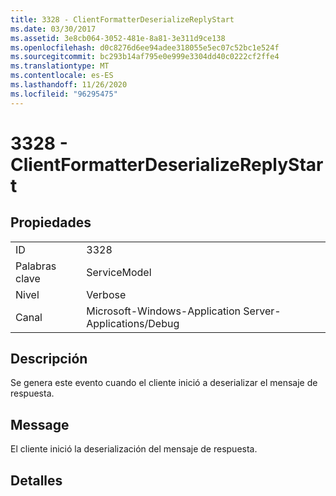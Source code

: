 ```yaml
---
title: 3328 - ClientFormatterDeserializeReplyStart
ms.date: 03/30/2017
ms.assetid: 3e8cb064-3052-481e-8a81-3e311d9ce138
ms.openlocfilehash: d0c8276d6ee94adee318055e5ec07c52bc1e524f
ms.sourcegitcommit: bc293b14af795e0e999e3304dd40c0222cf2ffe4
ms.translationtype: MT
ms.contentlocale: es-ES
ms.lasthandoff: 11/26/2020
ms.locfileid: "96295475"
---
```

# <a name="3328---clientformatterdeserializereplystart"></a>3328 - ClientFormatterDeserializeReplyStart

## <a name="properties"></a>Propiedades  
  
|||  
|-|-|  
|ID|3328|  
|Palabras clave|ServiceModel|  
|Nivel|Verbose|  
|Canal|Microsoft-Windows-Application Server-Applications/Debug|  
  
## <a name="description"></a>Descripción  

 Se genera este evento cuando el cliente inició a deserializar el mensaje de respuesta.  
  
## <a name="message"></a>Message  

 El cliente inició la deserialización del mensaje de respuesta.  
  
## <a name="details"></a>Detalles
